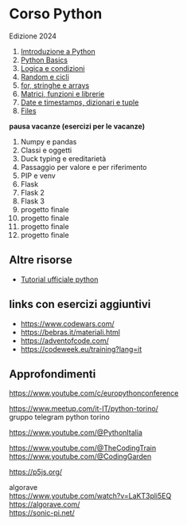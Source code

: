 # Corso Python 
Edizione 2024

1. [Imtroduzione a Python](https://docs.google.com/presentation/d/1z6GuzNGXycij9qK79a7ci4ivnjvjKvWVkCb3PucQkOc/edit?usp=sharing)  
1. [Python Basics](https://docs.google.com/presentation/d/1UnV41yNugB5PFIWHoqR0XMO-25PDGz5DPIyhnbnPrpo/edit?usp=sharing)   
1. [Logica e condizioni](https://docs.google.com/presentation/d/1BJzR6xVwtJbR8HcokUYImME-uRtoqgJoDi7uBnhKhAU/edit?usp=sharing)  
1. [Random e cicli](https://docs.google.com/presentation/d/197-SjagwsbEFqtd4zU3qVbJKvYgc8uKKZuAXysrXrJU/edit?usp=sharing)  
1. [for, stringhe e arrays](https://docs.google.com/presentation/d/1qQfNmTPyZ5Ovm115h922XWoU4A-uxZdhg5dhhuTEuvQ/edit?usp=sharing)  
1. [Matrici, funzioni e librerie](https://docs.google.com/presentation/d/1ytdtAgUqEZwl_6QmhrnIn7k0g-JAgC3pQxtxckXlPZ0/edit?usp=sharing)  
1. [Date e timestamps, dizionari e tuple](https://docs.google.com/presentation/d/1rZmeBTCbr6BsqwcTmN_IwlYQMdANr7T4SGcLIQc1cmc/edit?usp=sharing)
1. [Files](https://docs.google.com/presentation/d/19JjZcnyrop7pBl8TgE5TW3f_z6xeHr8xg_khRcuZ0n8/edit?usp=sharing)  

**pausa vacanze (esercizi per le vacanze)**

1. Numpy e pandas  
1. Classi e oggetti  
1. Duck typing e ereditarietà  
1. Passaggio per valore e per riferimento  
1. PIP e venv  
1. Flask  
1. Flask 2   
1. Flask 3  
1. progetto finale  
1. progetto finale  
1. progetto finale  
1. progetto finale  

## Altre risorse
- [Tutorial ufficiale python](https://docs.python.org/3/tutorial/index.html)


## links con esercizi aggiuntivi

- https://www.codewars.com/
- https://bebras.it/materiali.html
- https://adventofcode.com/
- https://codeweek.eu/training?lang=it

## Approfondimenti  

https://www.youtube.com/c/europythonconference  

https://www.meetup.com/it-IT/python-torino/  
gruppo telegram python torino  

https://www.youtube.com/@PythonItalia  


https://www.youtube.com/@TheCodingTrain  
https://www.youtube.com/@CodingGarden  

https://p5js.org/  

algorave  
https://www.youtube.com/watch?v=LaKT3pli5EQ  
https://algorave.com/  
https://sonic-pi.net/  